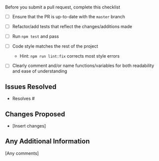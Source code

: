 Before you submit a pull request, complete this checklist

- [ ] Ensure that the PR is up-to-date with the `master` branch
- [ ] Refactor/add tests that reflect the changes/additions made
- [ ] Run `npm test` and pass
- [ ] Code style matches the rest of the project
  - Hint: `npm run lint:fix` corrects most style errors
- [ ] Clearly comment and/or name functions/variables for both readability and ease of understanding


## Issues Resolved
- Resolves #

## Changes Proposed
- [Insert changes]

## Any Additional Information
[Any comments]

